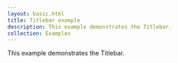 ```yaml
---
layout: basic.html
title: Titlebar example
description: This example demonstrates the Titlebar.
collection: Examples
---
```


This example demonstrates the Titlebar.
